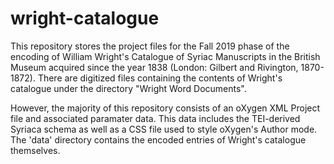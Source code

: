 # wright-catalogue
This repository stores the project files for the Fall 2019 phase of the encoding of William Wright's Catalogue of Syriac Manuscripts in the British Museum acquired since the year 1838 (London: Gilbert and Rivington, 1870-1872). There are digitized files containing the contents of Wright's catalogue under the directory "Wright Word Documents".

However, the majority of this repository consists of an oXygen XML Project file and associated paramater data. This data includes the TEI-derived Syriaca schema as well as a CSS file used to style oXygen's Author mode. The 'data' directory contains the encoded entries of Wright's catalogue themselves.
